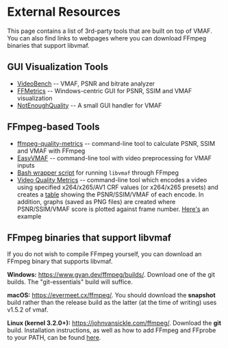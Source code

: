 # External Resources

This page contains a list of 3rd-party tools that are built on top of VMAF. You can also find links to webpages where you can download FFmpeg binaries that support libvmaf.

## GUI Visualization Tools

- [VideoBench](https://github.com/JNoDuq/videobench) -- VMAF, PSNR and bitrate analyzer
- [FFMetrics](https://github.com/fifonik/FFMetrics) -- Windows-centric GUI for PSNR, SSIM and VMAF visualization
- [NotEnoughQuality](https://github.com/Alkl58/NotEnoughQuality) -- A small GUI handler for VMAF

## FFmpeg-based Tools

- [ffmpeg-quality-metrics](https://github.com/slhck/ffmpeg-quality-metrics) -- command-line tool to calculate PSNR, SSIM and VMAF with FFmpeg
- [EasyVMAF](https://github.com/gdavila/easyVmaf) -- command-line tool with video preprocessing for VMAF inputs
- [Bash wrapper script](https://gist.github.com/Audition-CSBlock/bef34e553132efad883c0f128c46d638) for running `libvmaf` through FFmpeg
- [Video Quality Metrics](https://github.com/BassThatHertz/video-quality-metrics) -- command-line tool which encodes a video using specified x264/x265/AV1 CRF values (or x264/x265 presets) and creates a [table](https://github.com/CrypticSignal/video-quality-metrics#example-table) showing the PSNR/SSIM/VMAF of each encode. In addition, graphs (saved as PNG files) are created where PSNR/SSIM/VMAF score is plotted against frame number. [Here's](https://github.com/CrypticSignal/video-quality-metrics/blob/master/CRF%2023.png) an example

## FFmpeg binaries that support libvmaf
If you do not wish to compile FFmpeg yourself, you can download an FFmpeg binary that supports libvmaf.

**Windows:** https://www.gyan.dev/ffmpeg/builds/. Download one of the git builds. The "git-essentials" build will suffice.

**macOS:** https://evermeet.cx/ffmpeg/. You should download the **snapshot** build rather than the release build as the latter (at the time of writing) uses v1.5.2 of vmaf.

**Linux (kernel 3.2.0+):** https://johnvansickle.com/ffmpeg/. Download the **git** build. Installation instructions, as well as how to add FFmpeg and FFprobe to your PATH, can be found [here](https://www.johnvansickle.com/ffmpeg/faq/).

